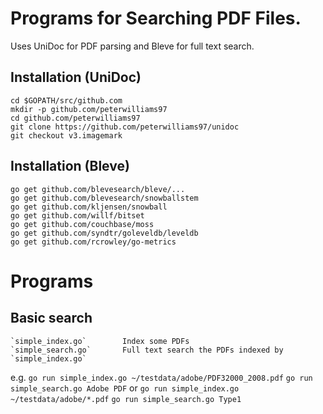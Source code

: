 Programs for Searching PDF Files.
================================

Uses UniDoc for PDF parsing and Bleve for full text search.

Installation (UniDoc)
---------------------
	cd $GOPATH/src/github.com
	mkdir -p github.com/peterwilliams97
	cd github.com/peterwilliams97
	git clone https://github.com/peterwilliams97/unidoc
	git checkout v3.imagemark

Installation (Bleve)
--------------------
	go get github.com/blevesearch/bleve/...
	go get github.com/blevesearch/snowballstem
	go get github.com/kljensen/snowball
	go get github.com/willf/bitset
	go get github.com/couchbase/moss
	go get github.com/syndtr/goleveldb/leveldb
	go get github.com/rcrowley/go-metrics

Programs
========
Basic search
------------
	`simple_index.go`        Index some PDFs
	`simple_search.go`       Full text search the PDFs indexed by `simple_index.go`

e.g.
	`go run simple_index.go ~/testdata/adobe/PDF32000_2008.pdf`
	`go run simple_search.go Adobe PDF`
or
	`go run simple_index.go ~/testdata/adobe/*.pdf`
	`go run simple_search.go Type1`
